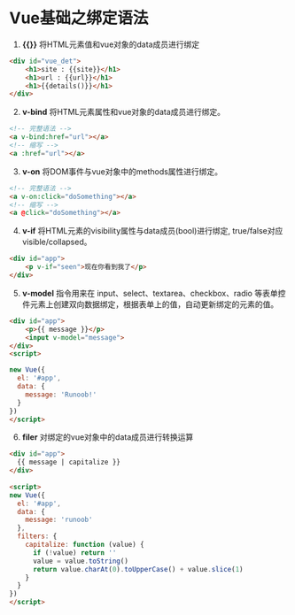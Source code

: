 # Vue基础之绑定语法

1. **{{}}** 将HTML元素值和vue对象的data成员进行绑定
```html
<div id="vue_det">
    <h1>site : {{site}}</h1>
    <h1>url : {{url}}</h1>
    <h1>{{details()}}</h1>
</div>
```
2. **v-bind** 将HTML元素属性和vue对象的data成员进行绑定。
```html
<!-- 完整语法 -->
<a v-bind:href="url"></a>
<!-- 缩写 -->
<a :href="url"></a>
```
3. **v-on** 将DOM事件与vue对象中的methods属性进行绑定。
```html
<!-- 完整语法 -->
<a v-on:click="doSomething"></a>
<!-- 缩写 -->
<a @click="doSomething"></a>
```
4. **v-if** 将HTML元素的visibility属性与data成员(bool)进行绑定, true/false对应visible/collapsed。
```html
<div id="app">
    <p v-if="seen">现在你看到我了</p>
</div>
```
5. **v-model** 指令用来在 input、select、textarea、checkbox、radio 等表单控件元素上创建双向数据绑定，根据表单上的值，自动更新绑定的元素的值。
```html
<div id="app">
    <p>{{ message }}</p>
    <input v-model="message">
</div>
<script>

new Vue({
  el: '#app',
  data: {
    message: 'Runoob!'
  }
})
</script>
```
6. **filer** 对绑定的vue对象中的data成员进行转换运算
```html
<div id="app">
  {{ message | capitalize }}
</div>
    
<script>
new Vue({
  el: '#app',
  data: {
    message: 'runoob'
  },
  filters: {
    capitalize: function (value) {
      if (!value) return ''
      value = value.toString()
      return value.charAt(0).toUpperCase() + value.slice(1)
    }
  }
})
</script>
```